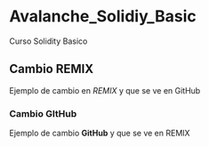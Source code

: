 # Avalanche_Solidiy_Basic
Curso Solidity Basico 

## Cambio REMIX

Ejemplo de cambio en *REMIX* y que se ve en GitHub

### Cambio GItHub

Ejemplo de cambio **GitHub** y que se ve en REMIX
